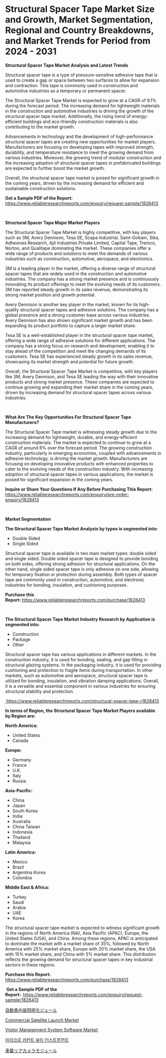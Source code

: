<p><h1>Structural Spacer Tape Market Size and Growth, Market Segmentation, Regional and Country Breakdowns, and Market Trends for Period from 2024 -  2031</h1></p><p><strong>Structural Spacer Tape Market Analysis and Latest Trends</strong></p>
<p><p>Structural spacer tape is a type of pressure-sensitive adhesive tape that is used to create a gap or space between two surfaces to allow for expansion and contraction. This tape is commonly used in construction and automotive industries as a temporary or permanent spacer.</p><p>The Structural Spacer Tape Market is expected to grow at a CAGR of 9.1% during the forecast period. The increasing demand for lightweight materials in the construction and automotive industries is driving the growth of the structural spacer tape market. Additionally, the rising trend of energy-efficient buildings and eco-friendly construction materials is also contributing to the market growth.</p><p>Advancements in technology and the development of high-performance structural spacer tapes are creating new opportunities for market players. Manufacturers are focusing on developing tapes with improved strength, durability, and temperature resistance to meet the growing demand from various industries. Moreover, the growing trend of modular construction and the increasing adoption of structural spacer tapes in prefabricated buildings are expected to further boost the market growth.</p><p>Overall, the structural spacer tape market is poised for significant growth in the coming years, driven by the increasing demand for efficient and sustainable construction solutions.</p></p>
<p><strong>Get a Sample PDF of the Report:&nbsp;</strong> <a href="https://www.reliableresearchreports.com/enquiry/request-sample/1828413">https://www.reliableresearchreports.com/enquiry/request-sample/1828413</a></p>
<p>&nbsp;</p>
<p><strong>Structural Spacer Tape Major Market Players</strong></p>
<p><p>The Structural Spacer Tape Market is highly competitive, with key players such as 3M, Avery Dennison, Tesa SE, Scapa Industrial, Saint-Gobain, Sika, Adhesives Research, Ajit Industries Private Limited, Capital Tape, Tremco, Norton, and Qualitape dominating the market. These companies offer a wide range of products and solutions to meet the demands of various industries such as construction, automotive, aerospace, and electronics.</p><p>3M is a leading player in the market, offering a diverse range of structural spacer tapes that are widely used in the construction and automotive industries. The company has a strong market presence and is continuously innovating its product offerings to meet the evolving needs of its customers. 3M has reported steady growth in its sales revenue, demonstrating its strong market position and growth potential.</p><p>Avery Dennison is another key player in the market, known for its high-quality structural spacer tapes and adhesive solutions. The company has a global presence and a strong customer base across various industries. Avery Dennison has also shown significant market growth and has been expanding its product portfolio to capture a larger market share.</p><p>Tesa SE is a well-established player in the structural spacer tape market, offering a wide range of adhesive solutions for different applications. The company has a strong focus on research and development, enabling it to stay ahead of the competition and meet the changing demands of its customers. Tesa SE has experienced steady growth in its sales revenue, showcasing its market strength and potential for future growth.</p><p>Overall, the Structural Spacer Tape Market is competitive, with key players like 3M, Avery Dennison, and Tesa SE leading the way with their innovative products and strong market presence. These companies are expected to continue growing and expanding their market share in the coming years, driven by increasing demand for structural spacer tapes across various industries.</p></p>
<p>&nbsp;</p>
<p><strong>What Are The Key Opportunities For Structural Spacer Tape Manufacturers?</strong></p>
<p><p>The Structural Spacer Tape market is witnessing steady growth due to the increasing demand for lightweight, durable, and energy-efficient construction materials. The market is expected to continue to grow at a CAGR of around 6% over the forecast period. The growing construction industry, particularly in emerging economies, coupled with advancements in adhesive technology, is driving the market growth. Manufacturers are focusing on developing innovative products with enhanced properties to cater to the evolving needs of the construction industry. With increasing adoption of structural spacer tapes in various applications, the market is poised for significant expansion in the coming years.</p></p>
<p><strong>Inquire or Share Your Questions If Any Before Purchasing This Report:</strong> <a href="https://www.reliableresearchreports.com/enquiry/pre-order-enquiry/1828413">https://www.reliableresearchreports.com/enquiry/pre-order-enquiry/1828413</a></p>
<p>&nbsp;</p>
<p><strong>Market Segmentation</strong></p>
<p><strong>The Structural Spacer Tape Market Analysis by types is segmented into:</strong></p>
<p><ul><li>Double Sided</li><li>Single Sided</li></ul></p>
<p><p>Structural spacer tape is available in two main market types: double sided and single sided. Double sided spacer tape is designed to provide bonding on both sides, offering strong adhesion for structural applications. On the other hand, single sided spacer tape is only adhesive on one side, allowing for temporary fixation or protection during assembly. Both types of spacer tape are commonly used in construction, automotive, and electronic industries for bonding, insulation, and cushioning purposes.</p></p>
<p><strong>Purchase this Report:&nbsp;</strong><a href="https://www.reliableresearchreports.com/purchase/1828413">https://www.reliableresearchreports.com/purchase/1828413</a></p>
<p>&nbsp;</p>
<p><strong>The Structural Spacer Tape Market Industry Research by Application is segmented into:</strong></p>
<p><ul><li>Construction</li><li>Package</li><li>Other</li></ul></p>
<p><p>Structural spacer tape has various applications in different markets. In the construction industry, it is used for bonding, sealing, and gap filling in structural glazing systems. In the packaging industry, it is used for providing cushioning and protection to fragile items during transportation. In other markets, such as automotive and aerospace, structural spacer tape is utilized for bonding, insulation, and vibration damping applications. Overall, it is a versatile and essential component in various industries for ensuring structural stability and protection.</p></p>
<p><a href="https://www.reliableresearchreports.com/structural-spacer-tape-r1828413">&nbsp;https://www.reliableresearchreports.com/structural-spacer-tape-r1828413</a></p>
<p><strong>In terms of Region, the Structural Spacer Tape Market Players available by Region are:</strong></p>
<p>
    <p> <strong> North America: </strong>
        <ul>
            <li>United States</li>
            <li>Canada</li>
        </ul>
        </p> 
    <p> <strong> Europe: </strong>
        <ul>
            <li>Germany</li>
            <li>France</li>
            <li>U.K.</li>
            <li>Italy</li>
            <li>Russia</li>
        </ul>
        </p> 
    <p> <strong> Asia-Pacific: </strong>
        <ul>
            <li>China</li>
            <li>Japan</li>
            <li>South Korea</li>
            <li>India</li>
            <li>Australia</li>
            <li>China Taiwan</li>
            <li>Indonesia</li>
            <li>Thailand</li>
            <li>Malaysia</li>
        </ul>
        </p> 
    <p> <strong> Latin America: </strong>
        <ul>
            <li>Mexico</li>
            <li>Brazil</li>
            <li>Argentina Korea</li>
            <li>Colombia</li>
        </ul>
        </p> 
    <p> <strong> Middle East & Africa: </strong>
        <ul>
            <li>Turkey</li>
            <li>Saudi</li>
            <li>Arabia</li>
            <li>UAE</li>
            <li>Korea</li>
        </ul>
    </p>
    </p>
<p><p>The structural spacer tape market is expected to witness significant growth in the regions of North America (NA), Asia Pacific (APAC), Europe, the United States (USA), and China. Among these regions, APAC is anticipated to dominate the market with a market share of 35%, followed by North America with 25% market share, Europe with 20% market share, the USA with 15% market share, and China with 5% market share. This distribution reflects the growing demand for structural spacer tapes in key industrial sectors in these regions.</p></p>
<p><strong>Purchase this Report: </strong><a href="https://www.reliableresearchreports.com/purchase/1828413">https://www.reliableresearchreports.com/purchase/1828413</a></p>
<p>&nbsp;<strong>Get a Sample PDF of the Report:&nbsp;&nbsp;</strong><a href="https://www.reliableresearchreports.com/enquiry/request-sample/1828413">https://www.reliableresearchreports.com/enquiry/request-sample/1828413</a></p>
<p><strong></strong></p>
<p><p><a href="https://github.com/tubbs463/Market-Research-Report-List-2/blob/main/543676690491.md">自動車内装照明モジュール</a></p><p><a href="https://github.com/ctanaka235/Market-Research-Report-List-1/blob/main/commercial-satellite-launch-market.md">Commercial Satellite Launch Market</a></p><p><a href="https://github.com/JermaineCrona2023/Market-Research-Report-List-1/blob/main/visitor-management-system-software-market.md">Visitor Management System Software Market</a></p><p><a href="https://github.com/lzuwsfreyoq70/Market-Research-Report-List-3/blob/main/9278387129292.md">마이크로 커런트 뷰티 인스트루먼트</a></p><p><a href="https://github.com/LeoraEber/Market-Research-Report-List-1/blob/main/502398990492.md">車載リアカメラモジュール</a></p></p>